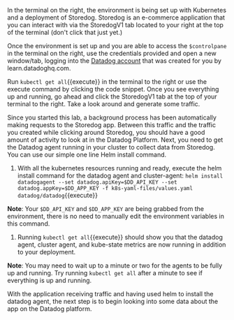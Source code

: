 In the terminal on the right, the environment is being set up with Kubernetes and a deployment of Storedog. Storedog is an e-commerce application that you can interact with via the StoredogV1 tab located to your right at the top of the terminal (don't click that just yet.)

Once the environment is set up and you are able to access the `$controlpane` in the terminal on the right, use the credentials provided and open a new window/tab, logging into the <a href="https://app.datadoghq.com/account/login" target="_datadog">Datadog account</a> that was created for you by learn.datadoghq.com.

Run `kubectl get all`{{execute}} in the terminal to the right or use the execute command by clicking the code snippet. Once you see everything up and running, go ahead and click the StoredogV1 tab at the top of your terminal to the right. Take a look around and generate some traffic.

Since you started this lab, a background process has been automatically making requests to the Storedog app. Between this traffic and the traffic you created while clicking around Storedog, you should have a good amount of activity to look at in the Datadog Platform. Next, you need to get the Datadog agent running in your cluster to collect data from Storedog. You can use our simple one line Helm install command.

1. With all the kubernetes resources running and ready, execute the helm install command for the datadog agent and cluster-agent: `helm install datadogagent --set datadog.apiKey=$DD_API_KEY --set datadog.appKey=$DD_APP_KEY -f k8s-yaml-files/values.yaml datadog/datadog`{{execute}}

**Note**: Your `$DD_API_KEY` and `$DD_APP_KEY` are being grabbed from the environment, there is no need to manually edit the environment variables in this command.

1. Running `kubectl get all`{{execute}} should show you that the datadog agent, cluster agent, and kube-state metrics are now running in addition to your deployment.

**Note**: You may need to wait up to a minute or two for the agents to be fully up and running. Try running `kubectl get all` after a minute to see if everything is up and running. 

With the application receiving traffic and having used helm to install the datadog agent, the next step is to begin looking into some data about the app on the Datadog platform. 